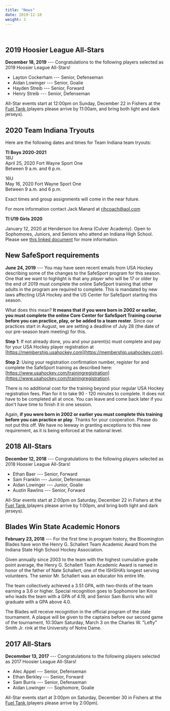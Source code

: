 ```yaml
---
title: "News"
date: 2019-12-18
weight: 3
---
```


<div class="sponsorcontainer">
  <a id="news-a1" href="#"><img id="news-s1" class="image sponsor"></a>
  <a id="news-a2" href="#"><img id="news-s2" class="image sponsor"></a>
</div>

2019 Hoosier League All-Stars
-----------------------------
**December 18, 2019** --- Congratulations to the following players selected as 2019 Hoosier League All-Stars!

- Layton Cockerham --- Senior, Defenseman
- Aidan Lowinger --- Senior, Goalie
- Hayden Streib --- Senior, Forward
- Henry Streib --- Senior, Defenseman

All-Star events start at 12:00pm on
Sunday, December 22 in Fishers at the [Fuel Tank <span class="icon
fa-map-marker"></span>][fuel] (players please arrive by 11:00am, and bring both light and dark jerseys). 


2020 Team Indiana Tryouts
-------------------------

Here are the following dates and times for Team Indiana team tryouts:

**TI Boys 2020-2021**<br>
18U<br>
April 25, 2020 Fort Wayne Sport One<br>
Between 9 a.m. and 6 p.m.

16U<br>
May 16, 2020 Fort Wayne Sport One<br>
Between 9 a.m. and 6 p.m.

Exact times and group assignments will come in the near future.

For more information contact Jack Manard at [rihcoach@aol.com](mailto:rihcoach@aol.com)

**TI U19 Girls 2020**<br>

January 12, 2020 at Henderson Ice Arena (Culver Academy). Open to
Sophomores, Juniors, and Seniors who attend an Indiana High
School. Please see [this linked
document](https://cdn3.sportngin.com/attachments/document/80c1-2052428/TI_Tryout_Flyer.pdf)
for more information.


New SafeSport requirements
--------------------------

**June 24, 2019** --- You may have seen recent emails from USA Hockey
describing some of the changes to the SafeSport program for this
season. One that we want to highlight is that any _player_ who will be
17 or older by the end of 2019 must complete the online SafeSport
training that other adults in the program are required to
complete. This is mandated by new laws affecting USA Hockey and the US
Center for SafeSport starting this season.

What does this mean? **It means that if you were born in 2002 or
earlier, you must complete the online Core Center for SafeSport
Training course before you can practice, play, or be added to a team
roster**. Since our practices start in August, we are setting a deadline
of July 28 (the date of our pre-season team meeting) for this.

**Step 1**: If not already done, you and your parent(s) must complete
  and pay for your USA Hockey player registration at
  [https://membership.usahockey.com](https://membership.usahockey.com).

**Step 2**: Using your registration confirmation number, register for
  and complete the SafeSport training as described here:
  [https://www.usahockey.com/trainingregistration](https://www.usahockey.com/trainingregistration).

There is no additional cost for the training beyond your regular USA
Hockey registration fees. Plan for it to take 90 - 120 minutes to
complete. It does not have to be completed all at once. You can leave
and come back later if you don't have time to finish it in one
session.

Again, **if you were born in 2002 or earlier you must complete this
training before you can practice or play**. Thanks for your
cooperation. Please do not put this off. We have no leeway in granting
exceptions to this new requirement, as it is being enforced at the
national level.


2018 All-Stars
--------------
**December 12, 2018** --- Congratulations to the following players selected as 2018 Hoosier League All-Stars!

- Ethan Baer --- Senior, Forward
- Sam Franklin --- Junior, Defenseman
- Aidan Lowinger --- Junior, Goalie
- Austin Rawlins --- Senior, Forward

All-Star events start at 2:00pm on
Saturday, December 22 in Fishers at the [Fuel Tank <span class="icon
fa-map-marker"></span>][fuel] (players please arrive by 1:00pm, and bring both light and dark jerseys). 


Blades Win State Academic Honors
--------------------------------
**February 23, 2018** --- For the first time in program history, the
Bloomington Blades have won the Henry G. Schallert Team Academic Award
from the Indiana State High School Hockey Association.

Given annually since 2003 to the team with the highest cumulative
grade point average, the Henry G. Schallert Team Academic Award is
named in honor of the father of Nate Schallert, one of the ISHSHA’s
longest serving volunteers. The senior Mr. Schallert was an educator
his entire life.

The team collectively achieved a 3.51 GPA, with two-thirds of the team
earning a 3.6 or higher. Special recognition goes to Sophomore
Ian Knox who leads the team with a GPA of 4.19, and Senior Sam Burris
who will graduate with a GPA above 4.0.

The Blades will receive recognition in the official program of the
state tournament. A plaque will be given to the captains before our
second game of the tournament, 10:30am Saturday, March 3 on the
Charles W. "Lefty" Smith Jr. rink at the University of Notre Dame.

2017 All-Stars
--------------
**Decemnber 13, 2017** --- Congratulations to the following players selected as 2017 Hoosier League All-Stars!

- Alec Appel --- Senior, Defenseman
- Ethan Berkley --- Senior, Forward
- Sam Burris --- Senior, Defenseman
- Aidan Lowinger --- Sophomore, Goalie

All-Star events start at 3:00pm on
Saturday, December 30 in Fishers at the [Fuel Tank <span class="icon
fa-map-marker"></span>][fuel] (players please arrive by 2:00pm). 


[basswood]: https://www.google.com/maps/place/Basswood+Apartments,+1000+S+Basswood+Cir,+Bloomington,+IN+47403/@39.1518655,-86.5708355,17z/data=!4m2!3m1!1s0x886c677a6ac12c4d:0x830c6aebc265b08
[fuel]: https://maps.google.com/maps?hl=en&q=Fuel%20Tank%20at%20Fishers%2C%209022%20E%20126th%20St%2C%20Fishers%2C%20IN%2046038%2C%20US
[jared]: mailto:jcochran@bloomingtonblades.com
